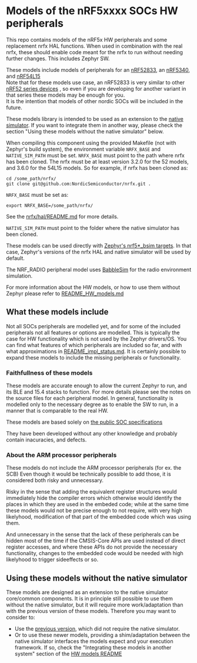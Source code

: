 # Models of the nRF5xxxx SOCs HW peripherals

This repo contains models of the nRF5x HW peripherals and some replacement nrfx
HAL functions. When used in combination with the real nrfx, these should enable code
meant for the nrfx to run without needing further changes.
This includes Zephyr SW.

These models include models of peripherals for an
[nRF52833](https://infocenter.nordicsemi.com/topic/struct_nrf52/struct/nrf52833.html?cp=5_1),
an [nRF5340](https://infocenter.nordicsemi.com/topic/struct_nrf53/struct/nrf5340.html?cp=4_0),
and [nRF54L15](https://www.nordicsemi.com/Products/nRF54L15)
<br> Note that for these models use case, an nRF52833 is very similar to other
[nRF52 series devices](https://infocenter.nordicsemi.com/index.jsp?topic=%2Fstruct_nrf52%2Fstruct%2Fnrf52.html&cp=5)
, so even if you are developing for another variant in that series these models may be enough for
you.<br>
It is the intention that models of other nordic SOCs will be included in the future.

These models library is intended to be used as an extension to the
[native simulator](https://github.com/BabbleSim/native_simulator/).
If you want to integrate them in another way, please check the section
"Using these models without the native simulator" below.

When compiling this component using the provided Makefile (not with Zephyr's build system),
the environment variable `NRFX_BASE` and `NATIVE_SIM_PATH` must be set.
`NRFX_BASE` must point to the path where nrfx has been cloned.
The nrfx must be at least version 3.2.0 for the 52 models, and 3.6.0 for the 54L15 models.
So for example, if nrfx has been cloned as:

```
cd /some_path/nrfx/
git clone git@github.com:NordicSemiconductor/nrfx.git .
```
`NRFX_BASE` must be set as:

```
export NRFX_BASE=/some_path/nrfx/
```

See the [nrfx/hal/README.md](../src/nrfx/hal/README.md) for more details.

`NATIVE_SIM_PATH` must point to the folder where the native simulator has been cloned.

These models can be used directly with
[Zephyr's nrf5*_bsim targets](https://docs.zephyrproject.org/latest/boards/native/doc/bsim_boards_design.html).
In that case, Zephyr's versions of the nrfx HAL and native simulator will be used by
default.

The NRF_RADIO peripheral model uses [BabbleSim](http://babblesim.github.io)
for the radio environment simulation.

For more information about the HW models, or how to use them without
Zephyr please refer to [README_HW_models.md](./README_HW_models.md)

## What these models include

Not all SOCs peripherals are modelled yet, and for some of the included peripherals
not all features or options are modelled. This is typically the case for HW functionality
which is not used by the Zephyr drivers/OS.
You can find what features of which peripherals are included so far, and with what approximations in
[README_impl_status.md](./README_impl_status.md).
It is certainly possible to expand these models to include the missing peripherals or functionality.

### Faithfullness of these models

These models are accurate enough to allow the current Zephyr to run, and
its BLE and 15.4 stacks to function. For more details please see the notes on the source
files for each peripheral model.
In general, functionality is modelled only to the necessary degree as to enable the SW to run,
in a manner that is comparable to the real HW.

These models are based solely on
[the public SOC specifications](https://infocenter.nordicsemi.com/topic/struct_nrf52/struct/nrf52833.html)

They have been developed without any other knowledge and probably contain
inacuracies, and defects.

### About the ARM processor peripherals

These models do not include the ARM processor peripherals (for ex. the SCB)
Even though it would be technically possible to add those, it is considered both
risky and unnecessary.

Risky in the sense that adding the equivalent register structures would
immediately hide the compiler errors which otherwise would identify the places
in which they are used in the embeded code; while at the same time these models
would not be precise enough to not require, with very high likelyhood,
modification of that part of the embedded code which was using them.

And unnecessary in the sense that the lack of these peripherals can be hidden
most of the time if the CMSIS-Core APIs are used instead of direct register
accesses, and where these APIs do not provide the necessary functionality,
changes to the embedded code would be needed with high likelyhood to trigger
sideeffects or so.

## Using these models without the native simulator

These models are designed as an extension to the native simulator core/common components.
It is in principle still possible to use them without the native simulator, but it will
require more work/adaptation than with the previous version of these models.
Therefore you may want to consider to:

* Use the [previous version](https://github.com/BabbleSim/ext_NRF52_hw_models),
  which did not require the native simulator.
* Or to use these newer models, providing a shim/adaptation between the native simulator
  interfaces the models expect and your execution framework. If so, check the
  "Integrating these models in another system" section of the
  [HW models README](README_HW_models.md)
